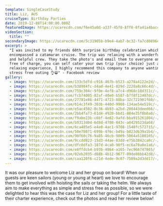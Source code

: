 ```yaml
---
template: SingleCaseStudy
title: Liz, AUS
cruiseType: Birthday Parties
date: 2019-12-08T14:00:00.000Z
featuredImage: https://ucarecdn.com/f6e45a0d-a337-45f0-8ff0-0fa41a4bacc9/-/preview/-/enhance/21/
videoSection:
  title: ""
secondaryImage: https://ucarecdn.com/5c31905b-b9e4-4ab7-bc32-fa7cd0896e4c/-/preview/-/enhance/42/
excerpt: >
  "I was invited to my friends 60th surprise birthday celebration which
  encompassed a catamaran cruise. The trip was relaxing with a wonderful, caring
  and helpful crew. They take the photo's and email them to everyone on board
  free of charge, you can self cater your own trip (your choice) just a lovely
  relaxing experience, I highly recommend this company to anyone wanting a
  stress free outing 👌😁" - Facebook review
gallery:
  - image: https://ucarecdn.com/133c5dfd-c916-467b-b523-a278a4122e2d/-/preview/-/enhance/22/
  - image: https://ucarecdn.com/b38984fc-d4ad-4e41-829d-2228a8c66c4d/-/preview/-/enhance/50/
  - image: https://ucarecdn.com/759c304c-9f0e-4ef8-a7c4-d968c18d311c/-/crop/1200x1565/0,81/-/preview/-/enhance/22/
  - image: https://ucarecdn.com/fcb74005-02af-40e0-b587-b7f8f12407dc/-/preview/-/enhance/23/
  - image: https://ucarecdn.com/27781e86-4471-4723-88ba-32c721901f60/-/preview/-/enhance/16/
  - image: https://ucarecdn.com/614c3f49-303b-440d-9908-134ae54e519c/-/preview/-/enhance/24/
  - image: https://ucarecdn.com/e5ac4502-0c36-4b93-a2bd-200443deed66/-/preview/-/enhance/17/
  - image: https://ucarecdn.com/2bb4fa73-61d4-4920-bbd1-884e35f8b0a0/-/preview/-/enhance/27/
  - image: https://ucarecdn.com/f9abe23b-c6bf-4e82-9afd-bba915261804/-/preview/-/enhance/18/
  - image: https://ucarecdn.com/b9313d04-6d8d-4708-843c-a0429523da68/
  - image: https://ucarecdn.com/6ca405e5-e4e0-4ac1-9708-1548fc572715/-/preview/-/enhance/26/
  - image: https://ucarecdn.com/50e78071-699b-4f6c-b49a-b023d639a1b4/-/preview/-/enhance/15/
  - image: https://ucarecdn.com/90f60c76-9a85-46cb-9009-5064a5180105/-/preview/-/enhance/50/
  - image: https://ucarecdn.com/9ccdd023-15d3-44ae-83dd-e75b3842ca0c/-/crop/1200x1651/0,149/-/preview/-/enhance/27/
  - image: https://ucarecdn.com/dfc0dfa3-187d-4ca0-90f5-ec6a70a0e1a6/-/preview/-/enhance/13/
  - image: https://ucarecdn.com/e8ffdcb4-b93b-4864-a165-7ec966747865/
  - image: https://ucarecdn.com/02eb2035-d88b-4b12-9677-89de86bb42d8/-/preview/-/enhance/27/
  - image: https://ucarecdn.com/caa120f6-c21d-4ede-9c07-7509a2d3dd17/-/preview/-/enhance/9/
---
```

It was our pleasure to welcome Liz and her group on board! When our guests are keen sailors (young or young at heart) we love to encourage them to get involved with hoisting the sails or taking the helm. We always aim to make everything as simple and stress free as possible, so we were delighted to hear this was the case for Liz and her group! For a little taste of their charter experience, check out the photos and read her review below!